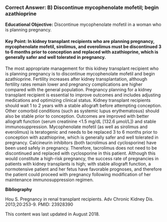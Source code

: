 
### Correct Answer: B) Discontinue mycophenolate mofetil; begin azathioprine 

**Educational Objective:** Discontinue mycophenolate mofetil in a woman who is planning pregnancy.

#### **Key Point:** In kidney transplant recipients who are planning pregnancy, mycophenolate mofetil, sirolimus, and everolimus must be discontinued 3 to 6 months prior to conception and replaced with azathioprine, which is generally safer and well tolerated in pregnancy.

The most appropriate management for this kidney transplant recipient who is planning pregnancy is to discontinue mycophenolate mofetil and begin azathioprine. Fertility increases after kidney transplantation, although fertility rates remain lower and pregnancy complications are higher compared with the general population. Pregnancy planning for a kidney transplant recipient is essential to improve outcomes and includes adjusting medications and optimizing clinical status. Kidney transplant recipients should wait 1 to 2 years with a stable allograft before attempting conception. Other comorbid conditions (such as systemic lupus erythematosus) should also be stable prior to conception. Outcomes are improved with better allograft function (serum creatinine <1.5 mg/dL [132.6 µmol/L]) and stable immunosuppression. Mycophenolate mofetil (as well as sirolimus and everolimus) is teratogenic and needs to be replaced 3 to 6 months prior to conception with azathioprine, which is generally safer and well tolerated in pregnancy.
Calcineurin inhibitors (both tacrolimus and cyclosporine) have been used safely in pregnancy. Therefore, tacrolimus does not need to be discontinued and replaced with cyclosporine in this patient.
Although this would constitute a high-risk pregnancy, the success rate of pregnancies in patients with kidney transplants is high; with stable allograft function, a normotensive patient and her fetus have favorable prognoses, and therefore the patient could proceed with pregnancy following modification of her maintenance immunosuppression regimen.

**Bibliography**

Hou S. Pregnancy in renal transplant recipients. Adv Chronic Kidney Dis. 2013;20:253-9. PMID: 23928390

This content was last updated in August 2018.